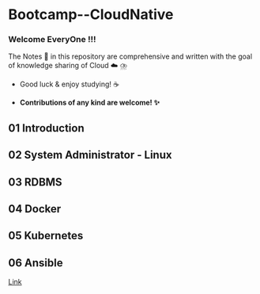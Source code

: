 # Bootcamp--CloudNative

### Welcome EveryOne !!!
The Notes :memo: in this repository are comprehensive and written with the goal of knowledge sharing of Cloud :cloud: ⛈️

   - Good luck & enjoy studying! :coffee: 

   - **Contributions of any kind are welcome! :sparkles:**

## 01 Introduction 

## 02 System Administrator - Linux

## 03 RDBMS

## 04 Docker

## 05 Kubernetes

## 06 Ansible
[Link](https://github.com/engineerbaz/Bootcamp--CloudNative/tree/main/Ansible)